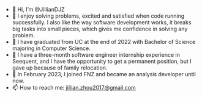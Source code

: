 - 👋 Hi, I’m @JillianDJZ
- 👀 I enjoy solving problems, excited and satisfied when code running successfully. I also like the way software development works, it breaks big tasks into small pieces, which gives me confidence in solving any problem.
- 🌱 I have graduated from UC at the end of 2022 with Bachelor of Science majoring in Computer Science.
- 💞️ I have a three-month software engineer internship experience in Seequent, and I have the opportunity to get a permanent position, but I gave up because of family relocation.
- 💞️ In February 2023, I joined FNZ and became an analysis developer until now.
- 📫 How to reach me: jillian.zhou2017@gmail.com

<!---
JillianDJZ/JillianDJZ is a ✨ special ✨ repository because its `README.md` (this file) appears on your GitHub profile.
You can click the Preview link to take a look at your changes.
--->
